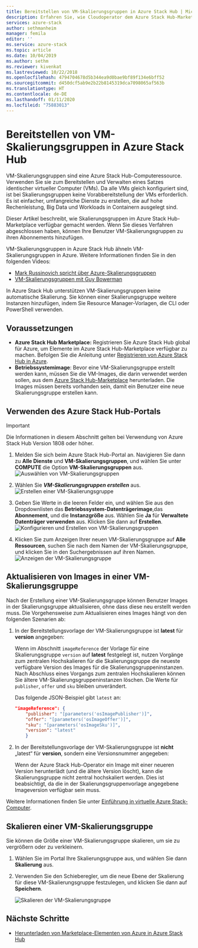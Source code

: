 ```yaml
---
title: Bereitstellen von VM-Skalierungsgruppen in Azure Stack Hub | Microsoft-Dokumentation
description: Erfahren Sie, wie Cloudoperator dem Azure Stack Hub-Marketplace VM-Skalierungsgruppen hinzufügen können.
services: azure-stack
author: sethmanheim
manager: femila
editor: ''
ms.service: azure-stack
ms.topic: article
ms.date: 10/04/2019
ms.author: sethm
ms.reviewer: kivenkat
ms.lastreviewed: 10/22/2018
ms.openlocfilehash: 4794704678d5b344ea9d0bae9bf89f134e6bff52
ms.sourcegitcommit: d450dcf5ab9e2b22b8145319dca7098065af563b
ms.translationtype: HT
ms.contentlocale: de-DE
ms.lasthandoff: 01/11/2020
ms.locfileid: "75883013"
---
```

# <a name="make-virtual-machine-scale-sets-available-in-azure-stack-hub"></a>Bereitstellen von VM-Skalierungsgruppen in Azure Stack Hub

 
VM-Skalierungsgruppen sind eine Azure Stack Hub-Computeressource. Verwenden Sie sie zum Bereitstellen und Verwalten eines Satzes identischer virtueller Computer (VMs). Da alle VMs gleich konfiguriert sind, ist bei Skalierungsgruppen keine Vorabbereitstellung der VMs erforderlich. Es ist einfacher, umfangreiche Dienste zu erstellen, die auf hohe Rechenleistung, Big Data und Workloads in Containern ausgelegt sind.

Dieser Artikel beschreibt, wie Skalierungsgruppen im Azure Stack Hub-Marketplace verfügbar gemacht werden. Wenn Sie dieses Verfahren abgeschlossen haben, können Ihre Benutzer VM-Skalierungsgruppen zu ihren Abonnements hinzufügen.

VM-Skalierungsgruppen in Azure Stack Hub ähneln VM-Skalierungsgruppen in Azure. Weitere Informationen finden Sie in den folgenden Videos:

* [Mark Russinovich spricht über Azure-Skalierungsgruppen](https://channel9.msdn.com/Blogs/Regular-IT-Guy/Mark-Russinovich-Talks-Azure-Scale-Sets/)
* [VM-Skalierungsgruppen mit Guy Bowerman](https://channel9.msdn.com/Shows/Cloud+Cover/Episode-191-Virtual-Machine-Scale-Sets-with-Guy-Bowerman)

In Azure Stack Hub unterstützen VM-Skalierungsgruppen keine automatische Skalierung. Sie können einer Skalierungsgruppe weitere Instanzen hinzufügen, indem Sie Resource Manager-Vorlagen, die CLI oder PowerShell verwenden.

## <a name="prerequisites"></a>Voraussetzungen

* **Azure Stack Hub Marketplace:** Registrieren Sie Azure Stack Hub global für Azure, um Elemente im Azure Stack Hub-Marketplace verfügbar zu machen. Befolgen Sie die Anleitung unter [Registrieren von Azure Stack Hub in Azure](azure-stack-registration.md).
* **Betriebssystemimage**: Bevor eine VM-Skalierungsgruppe erstellt werden kann, müssen Sie die VM-Images, die darin verwendet werden sollen, aus dem [Azure Stack Hub-Marketplace](azure-stack-download-azure-marketplace-item.md) herunterladen. Die Images müssen bereits vorhanden sein, damit ein Benutzer eine neue Skalierungsgruppe erstellen kann.

## <a name="use-the-azure-stack-hub-portal"></a>Verwenden des Azure Stack Hub-Portals

>[!IMPORTANT]  
> Die Informationen in diesem Abschnitt gelten bei Verwendung von Azure Stack Hub Version 1808 oder höher. 

1. Melden Sie sich beim Azure Stack Hub-Portal an. Navigieren Sie dann zu **Alle Dienste** und **VM-Skalierungsgruppen**, und wählen Sie unter **COMPUTE** die Option **VM-Skalierungsgruppen** aus.
   ![Auswählen von VM-Skalierungsgruppen](media/azure-stack-compute-add-scalesets/all-services.png)

2. Wählen Sie ***VM-Skalierungsgruppen erstellen*** aus.
   ![Erstellen einer VM-Skalierungsgruppe](media/azure-stack-compute-add-scalesets/create-scale-set.png)

3. Geben Sie Werte in die leeren Felder ein, und wählen Sie aus den Dropdownlisten das **Betriebssystem-Datenträgerimage**,das **Abonnement**, und die **Instanzgröße** aus. Wählen Sie **Ja** für **Verwaltete Datenträger verwenden** aus. Klicken Sie dann auf **Erstellen**.
    ![Konfigurieren und Erstellen von VM-Skalierungsgruppen](media/azure-stack-compute-add-scalesets/create.png)

4. Klicken Sie zum Anzeigen Ihrer neuen VM-Skalierungsgruppe auf **Alle Ressourcen**, suchen Sie nach dem Namen der VM-Skalierungsgruppe, und klicken Sie in den Suchergebnissen auf ihren Namen.
   ![Anzeigen der VM-Skalierungsgruppe](media/azure-stack-compute-add-scalesets/search.png)

## <a name="update-images-in-a-virtual-machine-scale-set"></a>Aktualisieren von Images in einer VM-Skalierungsgruppe

Nach der Erstellung einer VM-Skalierungsgruppe können Benutzer Images in der Skalierungsgruppe aktualisieren, ohne dass diese neu erstellt werden muss. Die Vorgehensweise zum Aktualisieren eines Images hängt von den folgenden Szenarien ab:

1. In der Bereitstellungsvorlage der VM-Skalierungsgruppe ist **latest** für **version** angegeben:  

   Wenn im Abschnitt `imageReference` der Vorlage für eine Skalierungsgruppe `version` auf **latest** festgelegt ist, nutzen Vorgänge zum zentralen Hochskalieren für die Skalierungsgruppe die neueste verfügbare Version des Images für die Skalierungsgruppeninstanzen. Nach Abschluss eines Vorgangs zum zentralen Hochskalieren können Sie ältere VM-Skalierungsgruppeninstanzen löschen. Die Werte für `publisher`, `offer` und `sku` bleiben unverändert.

   Das folgende JSON-Beispiel gibt `latest` an:  

    ```json  
    "imageReference": {
        "publisher": "[parameters('osImagePublisher')]",
        "offer": "[parameters('osImageOffer')]",
        "sku": "[parameters('osImageSku')]",
        "version": "latest"
        }
    ```

2. In der Bereitstellungsvorlage der VM-Skalierungsgruppe ist **nicht** „latest“ für **version**, sondern eine Versionsnummer angegeben:  

    Wenn der Azure Stack Hub-Operator ein Image mit einer neueren Version herunterlädt (und die ältere Version löscht), kann die Skalierungsgruppe nicht zentral hochskaliert werden. Dies ist beabsichtigt, da die in der Skalierungsgruppenvorlage angegebene Imageversion verfügbar sein muss.  

Weitere Informationen finden Sie unter [Einführung in virtuelle Azure Stack-Computer](../user/azure-stack-compute-overview.md#operating-system-disks-and-images).  

## <a name="scale-a-virtual-machine-scale-set"></a>Skalieren einer VM-Skalierungsgruppe

Sie können die Größe einer VM-Skalierungsgruppe skalieren, um sie zu vergrößern oder zu verkleinern.

1. Wählen Sie im Portal Ihre Skalierungsgruppe aus, und wählen Sie dann **Skalierung** aus.

2. Verwenden Sie den Schieberegler, um die neue Ebene der Skalierung für diese VM-Skalierungsgruppe festzulegen, und klicken Sie dann auf **Speichern**.

     ![Skalieren der VM-Skalierungsgruppe](media/azure-stack-compute-add-scalesets/scale.png)

## <a name="next-steps"></a>Nächste Schritte

* [Herunterladen von Marketplace-Elementen von Azure in Azure Stack Hub](azure-stack-download-azure-marketplace-item.md)
